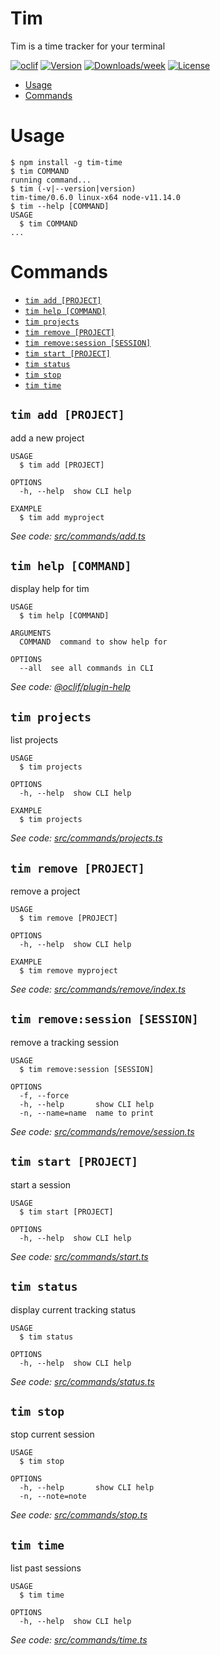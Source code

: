 Tim
==========

Tim is a time tracker for your terminal

[![oclif](https://img.shields.io/badge/cli-oclif-brightgreen.svg)](https://oclif.io)
[![Version](https://img.shields.io/npm/v/tim-time.svg)](https://npmjs.org/package/tim-time)
[![Downloads/week](https://img.shields.io/npm/dw/tim-time.svg)](https://npmjs.org/package/tim-time)
[![License](https://img.shields.io/npm/l/tim-time.svg)](https://github.com/epeery/Tim/blob/master/package.json)

<!-- toc -->
* [Usage](#usage)
* [Commands](#commands)
<!-- tocstop -->
# Usage
<!-- usage -->
```sh-session
$ npm install -g tim-time
$ tim COMMAND
running command...
$ tim (-v|--version|version)
tim-time/0.6.0 linux-x64 node-v11.14.0
$ tim --help [COMMAND]
USAGE
  $ tim COMMAND
...
```
<!-- usagestop -->
# Commands
<!-- commands -->
* [`tim add [PROJECT]`](#tim-add-project)
* [`tim help [COMMAND]`](#tim-help-command)
* [`tim projects`](#tim-projects)
* [`tim remove [PROJECT]`](#tim-remove-project)
* [`tim remove:session [SESSION]`](#tim-removesession-session)
* [`tim start [PROJECT]`](#tim-start-project)
* [`tim status`](#tim-status)
* [`tim stop`](#tim-stop)
* [`tim time`](#tim-time)

## `tim add [PROJECT]`

add a new project

```
USAGE
  $ tim add [PROJECT]

OPTIONS
  -h, --help  show CLI help

EXAMPLE
  $ tim add myproject
```

_See code: [src/commands/add.ts](https://github.com/epeery/Tim/blob/v0.6.0/src/commands/add.ts)_

## `tim help [COMMAND]`

display help for tim

```
USAGE
  $ tim help [COMMAND]

ARGUMENTS
  COMMAND  command to show help for

OPTIONS
  --all  see all commands in CLI
```

_See code: [@oclif/plugin-help](https://github.com/oclif/plugin-help/blob/v2.1.6/src/commands/help.ts)_

## `tim projects`

list projects

```
USAGE
  $ tim projects

OPTIONS
  -h, --help  show CLI help

EXAMPLE
  $ tim projects
```

_See code: [src/commands/projects.ts](https://github.com/epeery/Tim/blob/v0.6.0/src/commands/projects.ts)_

## `tim remove [PROJECT]`

remove a project

```
USAGE
  $ tim remove [PROJECT]

OPTIONS
  -h, --help  show CLI help

EXAMPLE
  $ tim remove myproject
```

_See code: [src/commands/remove/index.ts](https://github.com/epeery/Tim/blob/v0.6.0/src/commands/remove/index.ts)_

## `tim remove:session [SESSION]`

remove a tracking session

```
USAGE
  $ tim remove:session [SESSION]

OPTIONS
  -f, --force
  -h, --help       show CLI help
  -n, --name=name  name to print
```

_See code: [src/commands/remove/session.ts](https://github.com/epeery/Tim/blob/v0.6.0/src/commands/remove/session.ts)_

## `tim start [PROJECT]`

start a session

```
USAGE
  $ tim start [PROJECT]

OPTIONS
  -h, --help  show CLI help
```

_See code: [src/commands/start.ts](https://github.com/epeery/Tim/blob/v0.6.0/src/commands/start.ts)_

## `tim status`

display current tracking status

```
USAGE
  $ tim status

OPTIONS
  -h, --help  show CLI help
```

_See code: [src/commands/status.ts](https://github.com/epeery/Tim/blob/v0.6.0/src/commands/status.ts)_

## `tim stop`

stop current session

```
USAGE
  $ tim stop

OPTIONS
  -h, --help       show CLI help
  -n, --note=note
```

_See code: [src/commands/stop.ts](https://github.com/epeery/Tim/blob/v0.6.0/src/commands/stop.ts)_

## `tim time`

list past sessions

```
USAGE
  $ tim time

OPTIONS
  -h, --help  show CLI help
```

_See code: [src/commands/time.ts](https://github.com/epeery/Tim/blob/v0.6.0/src/commands/time.ts)_
<!-- commandsstop -->
